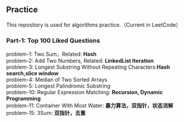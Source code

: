 ## Practice
This repository is used for algorithms practice.（Current in LeetCode）
### Part-1: Top 100 Liked Questions
problem-1: Two Sum，Related: **Hash**<br/>
problem-2: Add Two Numbers, Related: **LinkedList Iteration**<br/>
problem-3: Longest Substring Without Repeating Characters:**Hash search,slice window**<br/>
problem-4: Median of Two Sorted Arrays<br/>
problem-5: Longest Palindromic Substring<br/>
problem-10: Regular Expression Matching: **Recursion, Dynamic Programming**<br/>
problem-11: Container With Most Water: **暴力算法，双指针，状态消解**<br/>
problem-15: 3Sum: **双指针，去重**